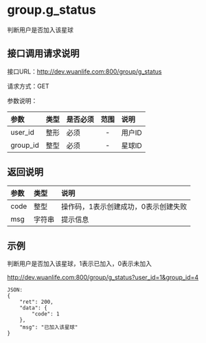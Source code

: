 # group.g_status

判断用户是否加入该星球

## 接口调用请求说明

接口URL：http://dev.wuanlife.com:800/group/g_status

请求方式：GET

参数说明：

|参数|类型|是否必须|范围|说明|
|:--|:--|:--|:--:|:--|
|user_id|整形|必须|-|用户ID|
|group_id|整型|必须|-|星球ID|

## 返回说明

|参数|类型|说明|
|:--|:--|:--|
|code|整型|操作码，1表示创建成功，0表示创建失败|
|msg |字符串 |提示信息|

## 示例

判断用户是否加入该星球，1表示已加入，0表示未加入

http://dev.wuanlife.com:800/group/g_status?user_id=1&group_id=4

    JSON:
    {
        "ret": 200,
        "data": {
            "code": 1
        },
        "msg": "已加入该星球"
    }
